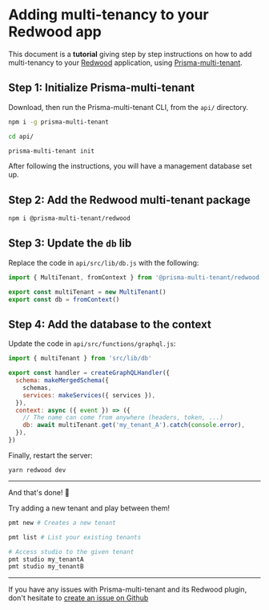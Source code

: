 # Adding multi-tenancy to your Redwood app

This document is a **tutorial** giving step by step instructions on how to add multi-tenancy to your [Redwood](https://redwoodjs.com/) application, using [Prisma-multi-tenant](https://github.com/Errorname/prisma-multi-tenant).

## Step 1: Initialize Prisma-multi-tenant

Download, then run the Prisma-multi-tenant CLI, from the `api/` directory.

```sh
npm i -g prisma-multi-tenant

cd api/

prisma-multi-tenant init
```

After following the instructions, you will have a management database set up.

## Step 2: Add the Redwood multi-tenant package

```sh
npm i @prisma-multi-tenant/redwood
```

## Step 3: Update the `db` lib

Replace the code in `api/src/lib/db.js` with the following:

```js
import { MultiTenant, fromContext } from '@prisma-multi-tenant/redwood'

export const multiTenant = new MultiTenant()
export const db = fromContext()
```

## Step 4: Add the database to the context

Update the code in `api/src/functions/graphql.js`:

```js
import { multiTenant } from 'src/lib/db'

export const handler = createGraphQLHandler({
  schema: makeMergedSchema({
    schemas,
    services: makeServices({ services }),
  }),
  context: async ({ event }) => ({
    // The name can come from anywhere (headers, token, ...)
    db: await multiTenant.get('my_tenant_A').catch(console.error),
  }),
})
```

Finally, restart the server:

```
yarn redwood dev
```

---

And that's done! 🎉

Try adding a new tenant and play between them!

```sh
pmt new # Creates a new tenant

pmt list # List your existing tenants

# Access studio to the given tenant
pmt studio my_tenantA
pmt studio my_tenantB
```

---

If you have any issues with Prisma-multi-tenant and its Redwood plugin, don't hesitate to [create an issue on Github](https://github.com/Errorname/prisma-multi-tenant/issues/new)
